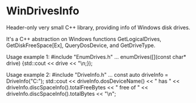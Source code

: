 # WinDrivesInfo

Header-only very small C++ library, providing info of Windows disk drives.

It's a C++ abstraction on Windows functions GetLogicalDrives, GetDiskFreeSpace[Ex], QueryDosDevice, and GetDriveType.

Usage example 1:
  #include "EnumDrives.h"
  ...
  enumDrives([](const char* drive) {std::cout << drive << "\n;});
  
Usage example 2:
  #include "DriveInfo.h"
  ...
  const auto driveInfo = DriveInfo("C:");
  std::cout << driveInfo.dosDeviceName()
            << " has "
            << driveInfo.discSpaceInfo().totalFreeBytes
            << " free of "
            << driveInfo.discSpaceInfo().totalBytes
            << "\n";
